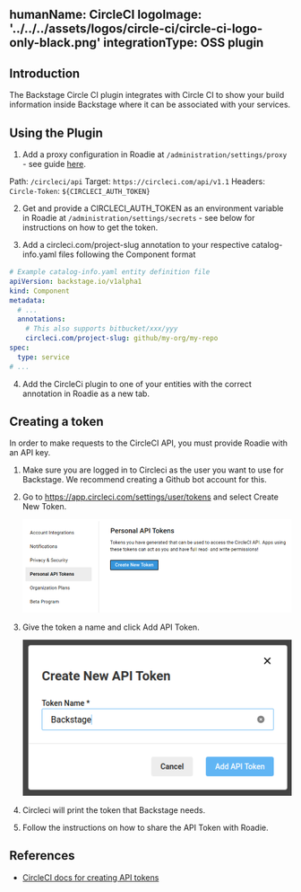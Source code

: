 humanName: CircleCI
logoImage: '../../../assets/logos/circle-ci/circle-ci-logo-only-black.png'
integrationType: OSS plugin
---

## Introduction

The Backstage Circle CI plugin integrates with Circle CI to show your build information inside Backstage where it can be associated with your services.

## Using the Plugin

1. Add a proxy configuration in Roadie at `/administration/settings/proxy` - see guide [here](../../custom-plugins/proxy/#setup).

Path: `/circleci/api`
Target: `https://circleci.com/api/v1.1`
Headers: `Circle-Token`: `${CIRCLECI_AUTH_TOKEN}`

2. Get and provide a CIRCLECI_AUTH_TOKEN as an environment variable in Roadie at `/administration/settings/secrets` - see below for instructions on how to get the token. 

3. Add a circleci.com/project-slug annotation to your respective catalog-info.yaml files following the Component format

```yaml
# Example catalog-info.yaml entity definition file
apiVersion: backstage.io/v1alpha1
kind: Component
metadata:
  # ...
  annotations:
    # This also supports bitbucket/xxx/yyy
    circleci.com/project-slug: github/my-org/my-repo
spec:
  type: service
# ...
```

4. Add the CircleCi plugin to one of your entities with the correct annotation in Roadie as a new tab. 


## Creating a token

In order to make requests to the CircleCI API, you must provide Roadie with an API key.

1. Make sure you are logged in to Circleci as the user you want to use for Backstage. We recommend creating a Github bot account for this.

2. Go to https://app.circleci.com/settings/user/tokens and select Create New Token.

   ![Personal API Tokens screen in CircleCI with no tokens selected](./personal-api-tokens.png)

3. Give the token a name and click Add API Token.

   ![The Create API Token modal in CircleCI with an input with the name Backstage inside it](./create-api-token.png)

4. Circleci will print the token that Backstage needs.

5. Follow the instructions on how to share the API Token with Roadie.


## References

- [CircleCI docs for creating API tokens](https://circleci.com/docs/api/#add-an-api-token)
